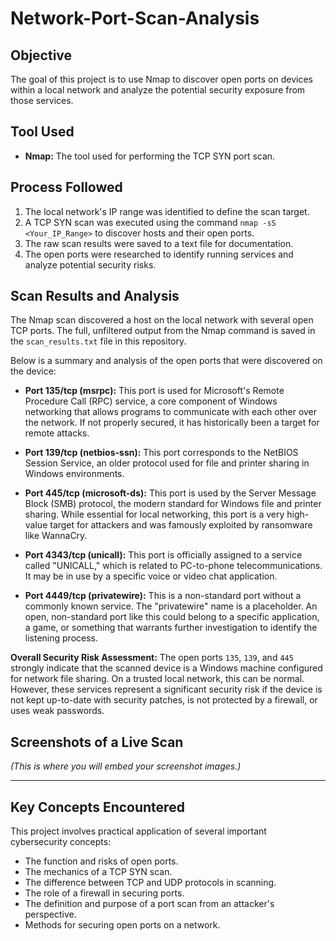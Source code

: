 # Network-Port-Scan-Analysis

## Objective
The goal of this project is to use Nmap to discover open ports on devices within a local network and analyze the potential security exposure from those services.

## Tool Used
* **Nmap:** The tool used for performing the TCP SYN port scan.

## Process Followed
1.  The local network's IP range was identified to define the scan target.
2.  A TCP SYN scan was executed using the command `nmap -sS <Your_IP_Range>` to discover hosts and their open ports.
3.  The raw scan results were saved to a text file for documentation.
4.  The open ports were researched to identify running services and analyze potential security risks.

## Scan Results and Analysis

The Nmap scan discovered a host on the local network with several open TCP ports. The full, unfiltered output from the Nmap command is saved in the `scan_results.txt` file in this repository.

Below is a summary and analysis of the open ports that were discovered on the device:

* **Port 135/tcp (msrpc):** This port is used for Microsoft's Remote Procedure Call (RPC) service, a core component of Windows networking that allows programs to communicate with each other over the network. If not properly secured, it has historically been a target for remote attacks.

* **Port 139/tcp (netbios-ssn):** This port corresponds to the NetBIOS Session Service, an older protocol used for file and printer sharing in Windows environments.

* **Port 445/tcp (microsoft-ds):** This port is used by the Server Message Block (SMB) protocol, the modern standard for Windows file and printer sharing. While essential for local networking, this port is a very high-value target for attackers and was famously exploited by ransomware like WannaCry.

* **Port 4343/tcp (unicall):** This port is officially assigned to a service called "UNICALL," which is related to PC-to-phone telecommunications. It may be in use by a specific voice or video chat application.

* **Port 4449/tcp (privatewire):** This is a non-standard port without a commonly known service. The "privatewire" name is a placeholder. An open, non-standard port like this could belong to a specific application, a game, or something that warrants further investigation to identify the listening process.

**Overall Security Risk Assessment:**
The open ports `135`, `139`, and `445` strongly indicate that the scanned device is a Windows machine configured for network file sharing. On a trusted local network, this can be normal. However, these services represent a significant security risk if the device is not kept up-to-date with security patches, is not protected by a firewall, or uses weak passwords.

## Screenshots of a Live Scan

*(This is where you will embed your screenshot images.)*

---

## Key Concepts Encountered
This project involves practical application of several important cybersecurity concepts:
* The function and risks of open ports.
* The mechanics of a TCP SYN scan.
* The difference between TCP and UDP protocols in scanning.
* The role of a firewall in securing ports.
* The definition and purpose of a port scan from an attacker's perspective.
* Methods for securing open ports on a network.
